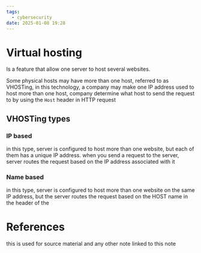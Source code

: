 ```yaml
---
tags:
  - cybersecurity
date: 2025-01-08 19:28
---
```

# Virtual hosting
Is a feature that allow one server to host several websites.

Some physical hosts may have more than one host, referred to as VHOSTing, in this technology, a company may make one IP address used to host more than one host, company determine what host to send the request to by using the `Host` header in HTTP request

## VHOSTing types
### IP based
in this type, server is configured to host more than one website, but each of them has a unique IP address.
when you send a request to the server, server routes the request based on the IP address associated with it

### Name based
in this type, server is configured to host more than one website on the same IP address, but the server routes the request based on the HOST name in the header of the 



# References
this is used for source material and any other note linked to this note

